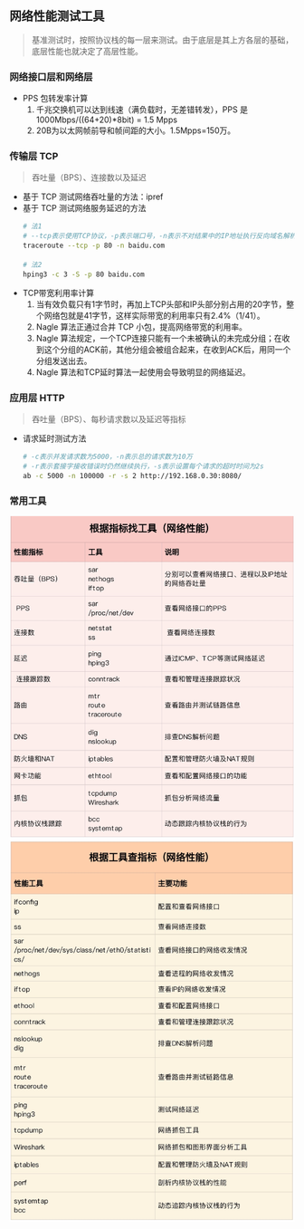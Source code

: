 ## <b>网络性能测试工具</b> ##

> 基准测试时，按照协议栈的每一层来测试。由于底层是其上方各层的基础，底层性能也就决定了高层性能。
### 网络接口层和网络层 ###
- PPS 包转发率计算
    1. 千兆交换机可以达到线速（满负载时，无差错转发），PPS 是1000Mbps/((64+20)*8bit) = 1.5 Mpps
    2. 20B为以太网帧前导和帧间距的大小。1.5Mpps=150万。

### 传输层 TCP ###
> 吞吐量（BPS）、连接数以及延迟
- 基于 TCP 测试网络吞吐量的方法：ipref
- 基于 TCP 测试网络服务延迟的方法
    ```sh
    # 法1
    # --tcp表示使用TCP协议，-p表示端口号，-n表示不对结果中的IP地址执行反向域名解析
    traceroute --tcp -p 80 -n baidu.com

    # 法2
    hping3 -c 3 -S -p 80 baidu.com
    ```
- TCP带宽利用率计算
    1. 当有效负载只有1字节时，再加上TCP头部和IP头部分别占用的20字节，整个网络包就是41字节，这样实际带宽的利用率只有2.4%（1/41）。
    2. Nagle 算法正通过合并 TCP 小包，提高网络带宽的利用率。
    3. Nagle 算法规定，一个TCP连接只能有一个未被确认的未完成分组；在收到这个分组的ACK前，其他分组会被组合起来，在收到ACK后，用同一个分组发送出去。
    4. Nagle 算法和TCP延时算法一起使用会导致明显的网络延迟。

### 应用层 HTTP ###
> 吞吐量（BPS）、每秒请求数以及延迟等指标
- 请求延时测试方法
    ```sh
    # -c表示并发请求数为5000，-n表示总的请求数为10万
    # -r表示套接字接收错误时仍然继续执行，-s表示设置每个请求的超时时间为2s
    ab -c 5000 -n 100000 -r -s 2 http://192.168.0.30:8080/
    ```

### 常用工具 ###
![2.png](./2.png)
![3.png](./3.png)